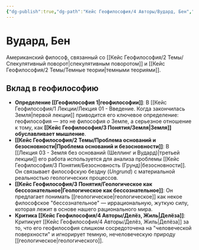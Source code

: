 ```yaml
---
{"dg-publish":true,"dg-path":"Кейс Геофилософия/4 Авторы/Вудард, Бен","permalink":"/kejs-geofilosofiya/4-avtory/vudard-ben/","dgShowLocalGraph":true}
---
```


# Вудард, Бен

Американский философ, связанный со [[Кейс Геофилософия/2 Темы/Спекулятивный поворот\|спекулятивным поворотом]] и [[Кейс Геофилософия/2 Темы/Темные теории\|темными теориями]].

## Вклад в геофилософию
- **Определение [[Геофилософия 1\|геофилософии]]**: В [[Кейс Геофилософия/1 Лекции/Лекция 01 - Введение. Когда закончилась Земля\|первой лекции]] приводится его ключевое определение: геофилософия — это не философия *о* Земле, а серьезное отношение к тому, как **[[Кейс Геофилософия/3 Понятия/Земля\|Земля]] обуславливает мышление**.
- **[[Кейс Геофилософия/2 Темы/Проблема оснований и безосновности\|Проблема оснований и безосновности]]**: В [[Лекция 03 - Земля без оснований (Шеллинг и Вудард)\|третьей лекции]] его работа используется для анализа проблемы [[Кейс Геофилософия/3 Понятия/Безосновность (Грунд)\|безосновности]]. Он связывает философскую бездну (*Ungrund*) с материальной реальностью геологических процессов.
- **[[Кейс Геофилософия/3 Понятия/Геологическое как бессознательное\|Геологическое как бессознательное]]**: Он предлагает понимать [[геологическое\|геологическое]] как некое философское "бессознательное" — иррациональную, жуткую силу, которая лежит в основе нашего рационального мира.
- **Критика [[Кейс Геофилософия/4 Авторы/Делёз, Жиль\|Делёза]]**: Критикует [[Кейс Геофилософия/4 Авторы/Делёз, Жиль\|Делёза]] за то, что его геофилософия слишком сосредоточена на "человеческой поверхности" и игнорирует темную, нечеловеческую природу [[геологическое\|геологического]].